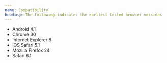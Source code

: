 ```yaml
---
name: Compatibility
heading: The following indicates the earliest tested browser versions
---
```


* Android 4.1
* Chrome 30
* Internet Explorer 8
* iOS Safari 5.1
* Mozilla Firefox 24
* Safari 6.1